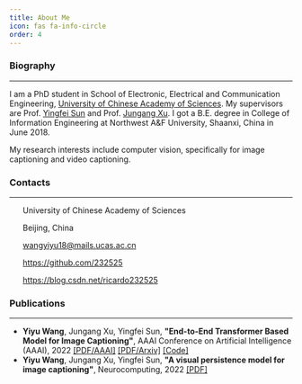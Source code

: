 ```yaml
---
title: About Me
icon: fas fa-info-circle
order: 4
---
```


### Biography
---
I am a PhD student in School of Electronic, Electrical and Communication Engineering, [University of Chinese Academy of Sciences](http://english.ucas.ac.cn/). My supervisors are Prof. [Yingfei Sun](http://people.ucas.ac.cn/~yfsun) and Prof. [Jungang Xu](http://ccip.ucas.ac.cn/team/professor/%e5%be%90%e4%bf%8a%e5%88%9a/). I got a B.E. degree in College of Information Engineering at Northwest A&F University, Shaanxi, China in June 2018.

My research interests include computer vision, specifically for image captioning and video captioning.

### Contacts
---
<ul>
    <p>
    <i class="fas fa-building"></i>
    University of Chinese Academy of Sciences
    </p>
</ul>

<ul>
    <p>
    <i class="fas fa-location-arrow"></i>
    Beijing, China
    </p>
</ul>

<ul>
    <p>
    <i class="fas fa-envelope"></i>
    <a href="mailto:wangyiyu18@mails.ucas.ac.cn">
     wangyiyu18@mails.ucas.ac.cn
    </a>
    </p>
</ul>

<ul>
    <p>
    <i class="fab fa-github"></i>
    <a href="https://github.com/232525">
     https://github.com/232525
    </a>
    </p>
</ul>

<ul>
    <p>
    <i class="fas fa-link"></i>
    <a href="https://blog.csdn.net/ricardo232525">
     https://blog.csdn.net/ricardo232525
    </a>
    </p>
</ul>


### Publications
---
+ __Yiyu Wang__, Jungang Xu, Yingfei Sun, __"End-to-End Transformer Based Model for Image Captioning"__, AAAI Conference on Artificial Intelligence (AAAI), 2022 [[PDF/AAAI]](https://ojs.aaai.org/index.php/AAAI/article/view/20160) [[PDF/Arxiv]](https://arxiv.org/abs/2203.15350) [[Code]](https://github.com/232525/PureT)
+ __Yiyu Wang__, Jungang Xu, Yingfei Sun, __"A visual persistence model for image captioning"__, Neurocomputing, 2022 [[PDF]](https://www.sciencedirect.com/science/article/pii/S0925231221014922?via%3Dihub)

